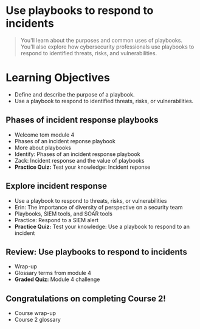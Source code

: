 # Use playbooks to respond to incidents
> You'll learn about the purposes and common uses of playbooks. You'll also explore how cybersecurity professionals use playbooks to respond to identified threats, risks, and vulnerabilities.
# Learning Objectives
- Define and describe the purpose of a playbook.
- Use a playbook to respond to identified threats, risks, or vulnerabilities.
## Phases of incident response playbooks
- Welcome tom module 4
- Phases of an incident reponse playbook
- More about playbooks
- Identify: Phases of an incident response playbook
- Zack: Incident response and the value of playbooks
- **Practice Quiz:** Test your knowledge: Incident reponse
## Explore incident response
- Use a playbook to respond to threats, risks, or vulnerabilities
- Erin: The importance of diversity of perspective on a security team
- Playbooks, SIEM tools, and SOAR tools
- Practice: Respond to a SIEM alert
- **Practice Quiz:** Test your knowledge: Use a playbook to respond to an incident
## Review: Use playbooks to respond to incidents
- Wrap-up
- Glossary terms from module 4
- **Graded Quiz:** Module 4 challenge
## Congratulations on completing Course 2!
- Course wrap-up
- Course 2 glossary
